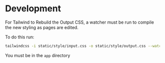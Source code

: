 # Development

For Tailwind to Rebuild the Output CSS, a watcher must be run to compile the new styling as pages are edited.

To do this run:

```bash
tailwindcss -i static/style/input.css -o static/style/output.css --watch
```

You must be in the `app` directory
